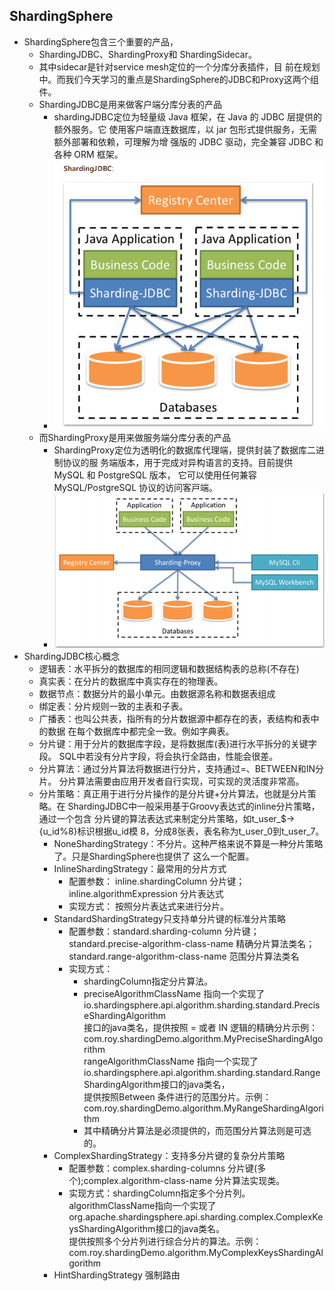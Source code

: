 ## ShardingSphere
- ShardingSphere包含三个重要的产品，
  - ShardingJDBC、ShardingProxy和 ShardingSidecar。
  - 其中sidecar是针对service mesh定位的一个分库分表插件，目
    前在规划中。而我们今天学习的重点是ShardingSphere的JDBC和Proxy这两个组
    件。
  - ShardingJDBC是用来做客户端分库分表的产品
    - shardingJDBC定位为轻量级 Java 框架，在 Java 的 JDBC 层提供的额外服务。它
      使⽤客户端直连数据库，以 jar 包形式提供服务，⽆需额外部署和依赖，可理解为增
      强版的 JDBC 驱动，完全兼容 JDBC 和各种 ORM 框架。
    - ![](/studyforbat/pic/shardingjdbc.png)
  - 而ShardingProxy是用来做服务端分库分表的产品
    - ShardingProxy定位为透明化的数据库代理端，提供封装了数据库⼆进制协议的服
      务端版本，⽤于完成对异构语⾔的⽀持。⽬前提供 MySQL 和 PostgreSQL 版本，
      它可以使⽤任何兼容 MySQL/PostgreSQL 协议的访问客⼾端。
    - ![](/studyforbat/pic/shardingproxy.png)
- ShardingJDBC核心概念
  - 逻辑表：水平拆分的数据库的相同逻辑和数据结构表的总称(不存在)
  - 真实表：在分片的数据库中真实存在的物理表。
  - 数据节点：数据分片的最小单元。由数据源名称和数据表组成
  - 绑定表：分片规则一致的主表和子表。
  - 广播表：也叫公共表，指所有的分片数据源中都存在的表，表结构和表中的数据
    在每个数据库中都完全一致。例如字典表。
  - 分片键：用于分片的数据库字段，是将数据库(表)进行水平拆分的关键字段。
    SQL中若没有分片字段，将会执行全路由，性能会很差。
  - 分片算法：通过分片算法将数据进行分片，支持通过=、BETWEEN和IN分片。
    分片算法需要由应用开发者自行实现，可实现的灵活度非常高。
  - 分片策略：真正用于进行分片操作的是分片键+分片算法，也就是分片策略。在
    ShardingJDBC中一般采用基于Groovy表达式的inline分片策略，通过一个包含
    分片键的算法表达式来制定分片策略，如t_user_$->{u_id%8}标识根据u_id模
    8，分成8张表，表名称为t_user_0到t_user_7。
    - NoneShardingStrategy：不分片。这种严格来说不算是一种分片策略了。只是ShardingSphere也提供了
      这么一个配置。
    - InlineShardingStrategy：最常用的分片方式
      - 配置参数： inline.shardingColumn 分片键；inline.algorithmExpression
        分片表达式
      - 实现方式： 按照分片表达式来进行分片。
    - StandardShardingStrategy只支持单分片键的标准分片策略
      - 配置参数：standard.sharding-column 分片键；standard.precise-algorithm-class-name 
      精确分片算法类名；standard.range-algorithm-class-name 范围分片算法类名
      - 实现方式：
        - shardingColumn指定分片算法。
        - preciseAlgorithmClassName 指向一个实现了io.shardingsphere.api.algorithm.sharding.standard.PreciseShardingAlgorithm  
        接口的java类名，提供按照 = 或者 IN 逻辑的精确分片示例：
        com.roy.shardingDemo.algorithm.MyPreciseShardingAlgorithm    
        rangeAlgorithmClassName 指向一个实现了io.shardingsphere.api.algorithm.sharding.standard.RangeShardingAlgorithm接口的java类名，  
        提供按照Between 条件进行的范围分片。示例：com.roy.shardingDemo.algorithm.MyRangeShardingAlgorithm  
        - 其中精确分片算法是必须提供的，而范围分片算法则是可选的。
    - ComplexShardingStrategy：支持多分片键的复杂分片策略
      - 配置参数：complex.sharding-columns 分片键(多个);complex.algorithm-class-name 分片算法实现类。
      - 实现方式：shardingColumn指定多个分片列。  
      algorithmClassName指向一个实现了org.apache.shardingsphere.api.sharding.complex.ComplexKeysShardingAlgorithm接口的java类名。  
      提供按照多个分片列进行综合分片的算法。示例：com.roy.shardingDemo.algorithm.MyComplexKeysShardingAlgorithm
    - HintShardingStrategy 强制路由